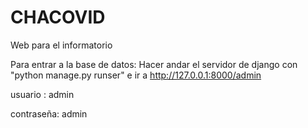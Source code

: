 # CHACOVID
Web para el informatorio


Para entrar a la base de datos: Hacer andar el servidor de django con  "python manage.py runser" e ir a http://127.0.0.1:8000/admin

usuario : admin 

contraseña: admin
